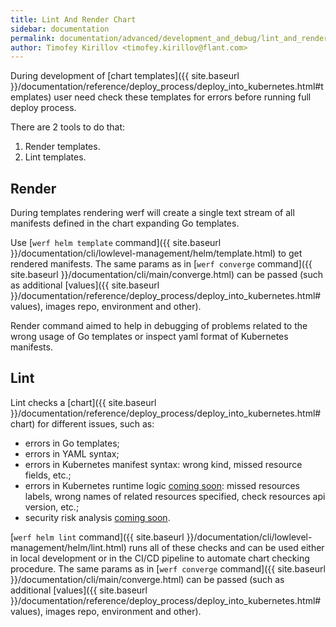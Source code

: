 ```yaml
---
title: Lint And Render Chart
sidebar: documentation
permalink: documentation/advanced/development_and_debug/lint_and_render_chart.html
author: Timofey Kirillov <timofey.kirillov@flant.com>
---
```


During development of [chart templates]({{ site.baseurl }}/documentation/reference/deploy_process/deploy_into_kubernetes.html#templates) user need check these templates for errors before running full deploy process.

There are 2 tools to do that:

 1. Render templates.
 2. Lint templates.

## Render

During templates rendering werf will create a single text stream of all manifests defined in the chart expanding Go templates.

Use [`werf helm template` command]({{ site.baseurl }}/documentation/cli/lowlevel-management/helm/template.html) to get rendered manifests. The same params as in [`werf converge` command]({{ site.baseurl }}/documentation/cli/main/converge.html) can be passed (such as additional [values]({{ site.baseurl }}/documentation/reference/deploy_process/deploy_into_kubernetes.html#values), images repo, environment and other).

Render command aimed to help in debugging of problems related to the wrong usage of Go templates or inspect yaml format of Kubernetes manifests.

## Lint

Lint checks a [chart]({{ site.baseurl }}/documentation/reference/deploy_process/deploy_into_kubernetes.html#chart) for different issues, such as:
 * errors in Go templates;
 * errors in YAML syntax;
 * errors in Kubernetes manifest syntax: wrong kind, missed resource fields, etc.;
 * errors in Kubernetes runtime logic [coming soon](https://github.com/werf/werf/issues/1187): missed resources labels, wrong names of related resources specified, check resources api version, etc.;
 * security risk analysis [coming soon](https://github.com/werf/werf/issues/1317).

[`werf helm lint` command]({{ site.baseurl }}/documentation/cli/lowlevel-management/helm/lint.html) runs all of these checks and can be used either in local development or in the CI/CD pipeline to automate chart checking procedure. The same params as in [`werf converge` command]({{ site.baseurl }}/documentation/cli/main/converge.html) can be passed (such as additional [values]({{ site.baseurl }}/documentation/reference/deploy_process/deploy_into_kubernetes.html#values), images repo, environment and other).
